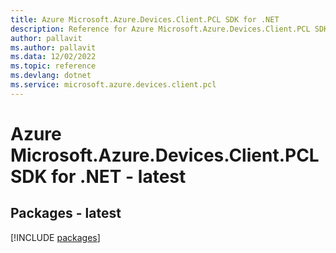 ```yaml
---
title: Azure Microsoft.Azure.Devices.Client.PCL SDK for .NET
description: Reference for Azure Microsoft.Azure.Devices.Client.PCL SDK for .NET
author: pallavit
ms.author: pallavit
ms.data: 12/02/2022
ms.topic: reference
ms.devlang: dotnet
ms.service: microsoft.azure.devices.client.pcl
---
```

# Azure Microsoft.Azure.Devices.Client.PCL SDK for .NET - latest
## Packages - latest
[!INCLUDE [packages](microsoft.azure.devices.client.pcl-index.md)]